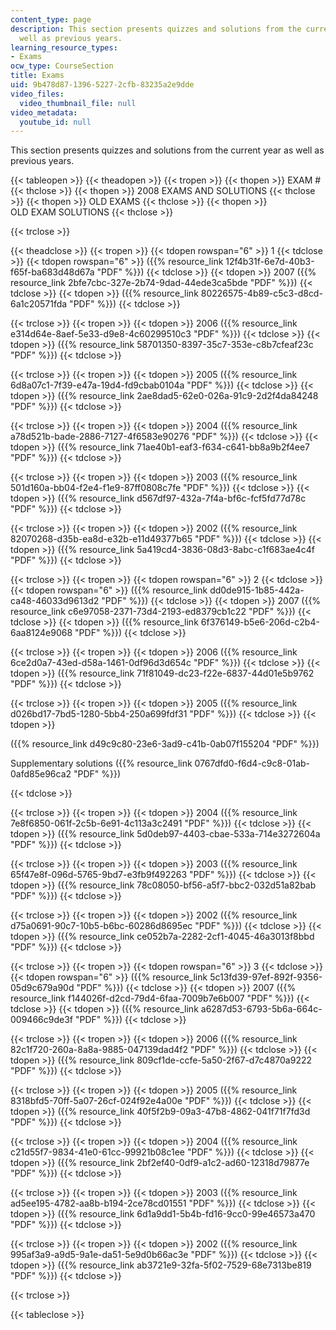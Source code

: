 ```yaml
---
content_type: page
description: This section presents quizzes and solutions from the current year as
  well as previous years.
learning_resource_types:
- Exams
ocw_type: CourseSection
title: Exams
uid: 9b478d87-1396-5227-2cfb-83235a2e9dde
video_files:
  video_thumbnail_file: null
video_metadata:
  youtube_id: null
---
```


This section presents quizzes and solutions from the current year as well as previous years.

{{< tableopen >}}
{{< theadopen >}}
{{< tropen >}}
{{< thopen >}}
EXAM #
{{< thclose >}}
{{< thopen >}}
2008 EXAMS AND SOLUTIONS
{{< thclose >}}
{{< thopen >}}
OLD EXAMS
{{< thclose >}}
{{< thopen >}}
OLD EXAM SOLUTIONS
{{< thclose >}}

{{< trclose >}}

{{< theadclose >}}
{{< tropen >}}
{{< tdopen rowspan="6" >}}
1
{{< tdclose >}}
{{< tdopen rowspan="6" >}}
({{% resource_link 12f4b31f-6e7d-40b3-f65f-ba683d48d67a "PDF" %}})
{{< tdclose >}}
{{< tdopen >}}
2007 ({{% resource_link 2bfe7cbc-327e-2b74-9dad-44ede3ca5bde "PDF" %}})
{{< tdclose >}}
{{< tdopen >}}
({{% resource_link 80226575-4b89-c5c3-d8cd-6a1c20571fda "PDF" %}})
{{< tdclose >}}

{{< trclose >}}
{{< tropen >}}
{{< tdopen >}}
2006 ({{% resource_link e314d64e-8aef-5e33-d9e8-4c60299510c3 "PDF" %}})
{{< tdclose >}}
{{< tdopen >}}
({{% resource_link 58701350-8397-35c7-353e-c8b7cfeaf23c "PDF" %}})
{{< tdclose >}}

{{< trclose >}}
{{< tropen >}}
{{< tdopen >}}
2005 ({{% resource_link 6d8a07c1-7f39-e47a-19d4-fd9cbab0104a "PDF" %}})
{{< tdclose >}}
{{< tdopen >}}
({{% resource_link 2ae8dad5-62e0-026a-91c9-2d2f4da84248 "PDF" %}})
{{< tdclose >}}

{{< trclose >}}
{{< tropen >}}
{{< tdopen >}}
2004 ({{% resource_link a78d521b-bade-2886-7127-4f6583e90276 "PDF" %}})
{{< tdclose >}}
{{< tdopen >}}
({{% resource_link 71ae40b1-eaf3-f634-c641-bb8a9b2f4ee7 "PDF" %}})
{{< tdclose >}}

{{< trclose >}}
{{< tropen >}}
{{< tdopen >}}
2003 ({{% resource_link 501d160a-bb04-f2e4-f1e9-87ff0808c7fe "PDF" %}})
{{< tdclose >}}
{{< tdopen >}}
({{% resource_link d567df97-432a-7f4a-bf6c-fcf5fd77d78c "PDF" %}})
{{< tdclose >}}

{{< trclose >}}
{{< tropen >}}
{{< tdopen >}}
2002 ({{% resource_link 82070268-d35b-ea8d-e32b-e11d49377b65 "PDF" %}})
{{< tdclose >}}
{{< tdopen >}}
({{% resource_link 5a419cd4-3836-08d3-8abc-c1f683ae4c4f "PDF" %}})
{{< tdclose >}}

{{< trclose >}}
{{< tropen >}}
{{< tdopen rowspan="6" >}}
2
{{< tdclose >}}
{{< tdopen rowspan="6" >}}
({{% resource_link dd0de915-1b85-442a-ca48-46033d9613d2 "PDF" %}})
{{< tdclose >}}
{{< tdopen >}}
2007 ({{% resource_link c6e97058-2371-73d4-2193-ed8379cb1c22 "PDF" %}})
{{< tdclose >}}
{{< tdopen >}}
({{% resource_link 6f376149-b5e6-206d-c2b4-6aa8124e9068 "PDF" %}})
{{< tdclose >}}

{{< trclose >}}
{{< tropen >}}
{{< tdopen >}}
2006 ({{% resource_link 6ce2d0a7-43ed-d58a-1461-0df96d3d654c "PDF" %}})
{{< tdclose >}}
{{< tdopen >}}
({{% resource_link 71f81049-dc23-f22e-6837-44d01e5b9762 "PDF" %}})
{{< tdclose >}}

{{< trclose >}}
{{< tropen >}}
{{< tdopen >}}
2005 ({{% resource_link d026bd17-7bd5-1280-5bb4-250a699fdf31 "PDF" %}})
{{< tdclose >}}
{{< tdopen >}}


({{% resource_link d49c9c80-23e6-3ad9-c41b-0ab07f155204 "PDF" %}})

Supplementary solutions ({{% resource_link 0767dfd0-f6d4-c9c8-01ab-0afd85e96ca2 "PDF" %}})


{{< tdclose >}}

{{< trclose >}}
{{< tropen >}}
{{< tdopen >}}
2004 ({{% resource_link 7e8f6850-061f-2c5b-6e91-4c113a3c2491 "PDF" %}})
{{< tdclose >}}
{{< tdopen >}}
({{% resource_link 5d0deb97-4403-cbae-533a-714e3272604a "PDF" %}})
{{< tdclose >}}

{{< trclose >}}
{{< tropen >}}
{{< tdopen >}}
2003 ({{% resource_link 65f47e8f-096d-5765-9bd7-e3fb9f492263 "PDF" %}})
{{< tdclose >}}
{{< tdopen >}}
({{% resource_link 78c08050-bf56-a5f7-bbc2-032d51a82bab "PDF" %}})
{{< tdclose >}}

{{< trclose >}}
{{< tropen >}}
{{< tdopen >}}
2002 ({{% resource_link d75a0691-90c7-10b5-b6bc-60286d8695ec "PDF" %}})
{{< tdclose >}}
{{< tdopen >}}
({{% resource_link ce052b7a-2282-2cf1-4045-46a3013f8bbd "PDF" %}})
{{< tdclose >}}

{{< trclose >}}
{{< tropen >}}
{{< tdopen rowspan="6" >}}
3
{{< tdclose >}}
{{< tdopen rowspan="6" >}}
({{% resource_link 5c13fd39-97ef-892f-9356-05d9c679a90d "PDF" %}})
{{< tdclose >}}
{{< tdopen >}}
2007 ({{% resource_link f144026f-d2cd-79d4-6faa-7009b7e6b007 "PDF" %}})
{{< tdclose >}}
{{< tdopen >}}
({{% resource_link a6287d53-6793-5b6a-664c-009466c9de3f "PDF" %}})
{{< tdclose >}}

{{< trclose >}}
{{< tropen >}}
{{< tdopen >}}
2006 ({{% resource_link 82c1f720-260a-8a8a-9885-047139dad4f2 "PDF" %}})
{{< tdclose >}}
{{< tdopen >}}
({{% resource_link 809cf1de-ccfe-5a50-2f67-d7c4870a9222 "PDF" %}})
{{< tdclose >}}

{{< trclose >}}
{{< tropen >}}
{{< tdopen >}}
2005 ({{% resource_link 8318bfd5-70ff-5a07-26cf-024f92e4a00e "PDF" %}})
{{< tdclose >}}
{{< tdopen >}}
({{% resource_link 40f5f2b9-09a3-47b8-4862-041f71f7fd3d "PDF" %}})
{{< tdclose >}}

{{< trclose >}}
{{< tropen >}}
{{< tdopen >}}
2004 ({{% resource_link c21d55f7-9834-41e0-61cc-99921b08c1ee "PDF" %}})
{{< tdclose >}}
{{< tdopen >}}
({{% resource_link 2bf2ef40-0df9-a1c2-ad60-12318d79877e "PDF" %}})
{{< tdclose >}}

{{< trclose >}}
{{< tropen >}}
{{< tdopen >}}
2003 ({{% resource_link ad5ee195-4782-aa8b-b194-2ce78cd01551 "PDF" %}})
{{< tdclose >}}
{{< tdopen >}}
({{% resource_link 6d1a9dd1-5b4b-fd16-9cc0-99e46573a470 "PDF" %}})
{{< tdclose >}}

{{< trclose >}}
{{< tropen >}}
{{< tdopen >}}
2002 ({{% resource_link 995af3a9-a9d5-9a1e-da51-5e9d0b66ac3e "PDF" %}})
{{< tdclose >}}
{{< tdopen >}}
({{% resource_link ab3721e9-32fa-5f02-7529-68e7313be819 "PDF" %}})
{{< tdclose >}}

{{< trclose >}}

{{< tableclose >}}